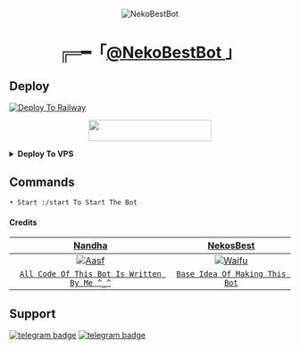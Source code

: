 <p align="center">
  <img src="https://telegra.ph/file/1ee51bc225382ffac5f61.jpg" alt="NekoBestBot">
</p>
<h1 align="center">
  ╔═━「<b><a href="https://t.me/nekosbestbot">@NekoBestBot </a></b>」
</h1>

## Deploy
[![Deploy To Railway](https://railway.app/button.svg)](https://railway.app/new/template?template=https://github.com/Ctzfamily/NekoBestBot) <p align="center"><a href="https://heroku.com/deploy?template=https://github.com/Ctzfamily/NekoBestBot"> <img src="https://img.shields.io/badge/Deploy%20To%20Heroku-black?style=for-the-badge&logo=heroku" width="220" height="38.45"/></a></p>

<details><summary><b>Deploy To VPS</b></summary>
<p>
<pre>
git clone https://github.com/Ctzfamily/NekoBestBot
cd NekoBestBot
# Install Packages
pip3 install --upgrade -r requirements.txt
# Edit `config.py` with variables as given below then run bot
python3 -m main
</pre>
</p>
</details>

## Commands
```
• Start :/start To Start The Bot
```

#### Credits

| <a href="https://github.com/Ctzfamily" target="_blank">**Nandha**</a> | <a href="https://nekos.best" target="_blank">**NekosBest**</a> | 
| :---: |:---:|
| [![Aasf](https://avatars.githubusercontent.com/u/89440790?v=4)](https://avatars.githubusercontent.com/u/71401053?s=200&v=4)    | [![Waifu](https://avatars.githubusercontent.com/u/71401053?s=200&v=4)](https://github.com/Waifu-pics) |
| <a href="https://github.com/Ctzfamily/NekoBestBot/commits?author=Ctzfamily" target="_blank">`All Code Of This Bot Is Written By Me ^_^`</a> | <a href="https://nekos.best" target="_blank">`Base Idea Of Making This Bot`</a>

## Support
[![telegram badge](https://img.shields.io/badge/Telegram-Group-30302f?style=flat&logo=telegram)](https://telegram.dog/NandhaSupport)
[![telegram badge](https://img.shields.io/badge/Telegram-Channel-30302f?style=flat&logo=telegram)](https://telegram.dog/Nandhabots) 
